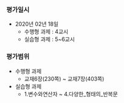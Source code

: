 ### 평가일시
* 2020년 02년 18일
  - 수행형 과제 : 4교시
  - 실습형 과제 : 5~6교시
  
### 평가범위
- 수행형 과제 
  - 교재6장(230쪽) ~ 교재7장(403쪽)
- 실습형 과제 
  - 1.변수와연산자 ~ 4.다양한_형태의_반복문
